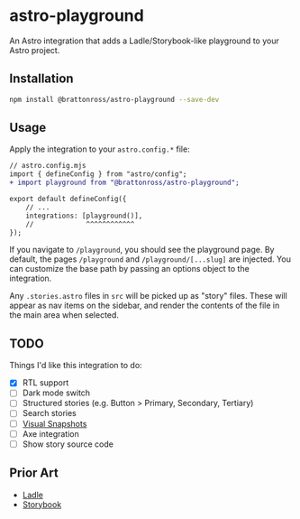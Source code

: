 # astro-playground

An Astro integration that adds a Ladle/Storybook-like playground to your Astro project.

## Installation

```sh
npm install @brattonross/astro-playground --save-dev
```

## Usage

Apply the integration to your `astro.config.*` file:

```diff lang="js" "playground()"
// astro.config.mjs
import { defineConfig } from "astro/config";
+ import playground from "@brattonross/astro-playground";

export default defineConfig({
    // ...
    integrations: [playground()],
    //             ^^^^^^^^^^^^
});
```

If you navigate to `/playground`, you should see the playground page. By default, the pages `/playground` and `/playground/[...slug]` are injected. You can customize the base path by passing an options object to the integration.

Any `.stories.astro` files in `src` will be picked up as "story" files. These will appear as nav items on the sidebar, and render the contents of the file in the main area when selected.

## TODO

Things I'd like this integration to do:

-   [x] RTL support
-   [ ] Dark mode switch
-   [ ] Structured stories (e.g. Button > Primary, Secondary, Tertiary)
-   [ ] Search stories
-   [ ] [Visual Snapshots](https://ladle.dev/docs/visual-snapshots)
-   [ ] Axe integration
-   [ ] Show story source code

## Prior Art

-   [Ladle](https://github.com/tajo/ladle)
-   [Storybook](https://github.com/storybookjs/storybook)
